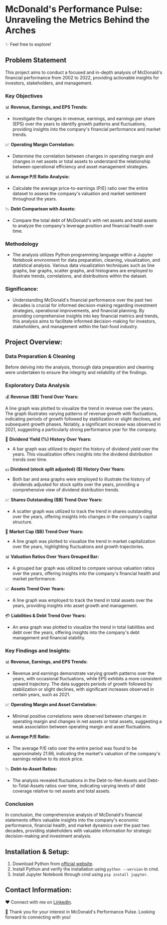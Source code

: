 # McDonald's Performance Pulse: Unraveling the Metrics Behind the Arches

✨ Feel free to explore!

## Problem Statement

This project aims to conduct a focused and in-depth analysis of McDonald's financial performance from 2002 to 2022, providing actionable insights for investors, stakeholders, and management.

### Key Objectives

📊 **Revenue, Earnings, and EPS Trends:** 
- Investigate the changes in revenue, earnings, and earnings per share (EPS) over the years to identify growth patterns and fluctuations, providing insights into the company's financial performance and market trends.

📈 **Operating Margin Correlation:**
- Determine the correlation between changes in operating margin and changes in net assets or total assets to understand the relationship between operational efficiency and asset management strategies.

📊 **Average P/E Ratio Analysis:**
- Calculate the average price-to-earnings (P/E) ratio over the entire dataset to assess the company's valuation and market sentiment throughout the years.
   
📉 **Debt Comparison with Assets:**
- Compare the total debt of McDonald's with net assets and total assets to analyze the company's leverage position and financial health over time.

### Methodology
- The analysis utilizes Python programming language within a Jupyter Notebook environment for data preparation, cleaning, visualization, and statistical analysis. Various data visualization techniques such as line graphs, bar graphs, scatter graphs, and histograms are employed to illustrate trends, correlations, and distributions within the dataset.

### Significance:
- Understanding McDonald's financial performance over the past two decades is crucial for informed decision-making regarding investment strategies, operational improvements, and financial planning. By providing comprehensive insights into key financial metrics and trends, this analysis aims to facilitate informed decision-making for investors, stakeholders, and management within the fast-food industry.

## Project Overview:

###  Data Preparation & Cleaning

Before delving into the analysis, thorough data preparation and cleaning were undertaken to ensure the integrity and reliability of the findings.

### Exploratory Data Analysis 

💰 **Revenue ($B) Trend Over Years:**

A line graph was plotted to visualize the trend in revenue over the years. The graph illustrates varying patterns of revenue growth with fluctuations, indicating periods of growth followed by stabilization or slight declines, and subsequent growth phases. Notably, a significant increase was observed in 2021, suggesting a particularly strong performance year for the company.

💸 **Dividend Yield (%) History Over Years:**

- A bar graph was utilized to depict the history of dividend yield over the years. This visualization offers insights into the dividend distribution trends over time.

💵 **Dividend (stock split adjusted) ($) History Over Years:**

- Both bar and area graphs were employed to illustrate the history of dividends adjusted for stock splits over the years, providing a comprehensive view of dividend distribution trends.

📈 **Shares Outstanding ($B) Trend Over Years:**

- A scatter graph was utilized to track the trend in shares outstanding over the years, offering insights into changes in the company's capital structure.

💼 **Market Cap ($B) Trend Over Years:**

- A line graph was plotted to visualize the trend in market capitalization over the years, highlighting fluctuations and growth trajectories.

📊 **Valuation Ratios Over Years Grouped Bar:**

- A grouped bar graph was utilized to compare various valuation ratios over the years, offering insights into the company's financial health and market performance.

📈 **Assets Trend Over Years:**

- A line graph was employed to track the trend in total assets over the years, providing insights into asset growth and management.

💳 **Liabilities & Debt Trend Over Years:**

- An area graph was plotted to visualize the trend in total liabilities and debt over the years, offering insights into the company's debt management and financial stability.

### Key Findings and Insights:

📊 **Revenue, Earnings, and EPS Trends:** 

- Revenue and earnings demonstrate varying growth patterns over the years, with occasional fluctuations, while EPS exhibits a more consistent upward trajectory. The data suggests periods of growth followed by stabilization or slight declines, with significant increases observed in certain years, such as 2021.

📈 **Operating Margin and Asset Correlation:** 

- Minimal positive correlations were observed between changes in operating margin and changes in net assets or total assets, suggesting a weak association between operating margin and asset fluctuations.

📊 **Average P/E Ratio:** 

- The average P/E ratio over the entire period was found to be approximately 21.66, indicating the market's valuation of the company's earnings relative to its stock price.

📉 **Debt-to-Asset Ratios:** 

- The analysis revealed fluctuations in the Debt-to-Net-Assets and Debt-to-Total-Assets ratios over time, indicating varying levels of debt coverage relative to net assets and total assets.

### Conclusion

In conclusion, the comprehensive analysis of McDonald's financial statements offers valuable insights into the company's economic performance, financial health, and market dynamics over the past two decades, providing stakeholders with valuable information for strategic decision-making and investment analysis.

## Installation & Setup:

1. Download Python from [official website](https://www.python.org/downloads/).
2. Install Python and verify the installation using `python --version` in cmd.
3. Install Jupyter Notebook through cmd using `pip install jupyter`.

## Contact Information:

❤️ Connect with me on [LinkedIn](#insert_linkedin_profile_link_here). 

🌟 Thank you for your interest in McDonald's Performance Pulse. Looking forward to connecting with you!
